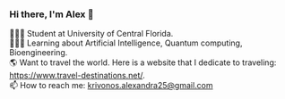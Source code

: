 ### Hi there, I'm Alex 👋

👩🏻‍🎓 Student at University of Central Florida.  
👩🏻‍💻 Learning about Artificial Intelligence, Quantum computing, Bioengineering.  
🌎 Want to travel the world. Here is a website that I dedicate to traveling: https://www.travel-destinations.net/.  
📫 How to reach me: krivonos.alexandra25@gmail.com    
<script src="https://tryhackme.com/badge/342349"></script>
